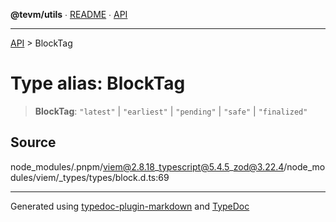 **@tevm/utils** ∙ [README](../README.md) ∙ [API](../API.md)

***

[API](../API.md) > BlockTag

# Type alias: BlockTag

> **BlockTag**: `"latest"` \| `"earliest"` \| `"pending"` \| `"safe"` \| `"finalized"`

## Source

node\_modules/.pnpm/viem@2.8.18\_typescript@5.4.5\_zod@3.22.4/node\_modules/viem/\_types/types/block.d.ts:69

***
Generated using [typedoc-plugin-markdown](https://www.npmjs.com/package/typedoc-plugin-markdown) and [TypeDoc](https://typedoc.org/)
